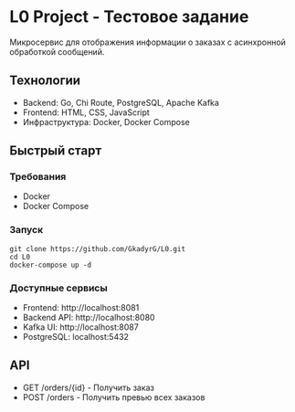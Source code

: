 # L0 Project - Тестовое задание

Микросервис для отображения информации о заказах с асинхронной обработкой сообщений.

## Технологии

- Backend: Go, Chi Route, PostgreSQL, Apache Kafka
- Frontend: HTML, CSS, JavaScript
- Инфраструктура: Docker, Docker Compose

## Быстрый старт

### Требования
- Docker
- Docker Compose

### Запуск
```
git clone https://github.com/GkadyrG/L0.git
cd L0
docker-compose up -d
```
### Доступные сервисы
- Frontend: http://localhost:8081
- Backend API: http://localhost:8080
- Kafka UI: http://localhost:8087
- PostgreSQL: localhost:5432

## API
- GET /orders/{id} - Получить заказ
- POST /orders - Получить превью всех заказов